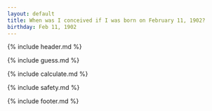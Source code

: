 ```yaml
---
layout: default
title: When was I conceived if I was born on February 11, 1902?
birthday: Feb 11, 1902
---
```


{% include header.md %}

{% include guess.md %}

{% include calculate.md %}

{% include safety.md %}

{% include footer.md %}



